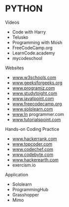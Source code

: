 # PYTHON

Videos 
- Code with Harry
- Telusko
- Programming with Mosh
- FreeCodeCamp.org
- LearnCode.academy
- mycodeschool

Websites
- www.w3schools.com
- www.geeksforgeeks.org
- www.programiz.com
- www.studytoight.com
- www.javatpoint.com
- www.freecodecamp.org
- www.sololearn.com
- www.In programmer.com
- www.tutorialspoint.com

Hands-on Coding Practice
- www.hackerrank.com
- www.topcoder.com
- www.codechef.com
- www.codebyte.com
- www.hackerearth.com
- exercism.io

Application
- Sololearn
- ProgrammingHub
- Grasshopper
- Mimo
